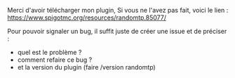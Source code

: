 Merci d'avoir télécharger mon plugin, Si vous ne l'avez pas fait, voici le lien : https://www.spigotmc.org/resources/randomtp.85077/

Pour pouvoir signaler un bug, il suffit juste de créer une issue et de préciser :
  - quel est le problème ?
  - comment refaire ce bug ?
  - et la version du plugin (faire /version randomtp)
